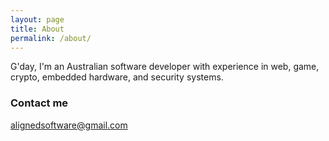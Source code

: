 ```yaml
---
layout: page
title: About
permalink: /about/
---
```


G'day, I'm an Australian software developer with experience in web, game, crypto, embedded hardware, and security systems.



### Contact me

[alignedsoftware@gmail.com](mailto:alignedsoftware@gmail.com)